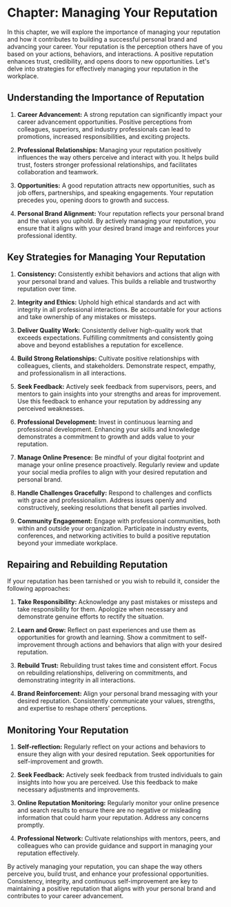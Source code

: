 Chapter: Managing Your Reputation
=================================

In this chapter, we will explore the importance of managing your reputation and how it contributes to building a successful personal brand and advancing your career. Your reputation is the perception others have of you based on your actions, behaviors, and interactions. A positive reputation enhances trust, credibility, and opens doors to new opportunities. Let's delve into strategies for effectively managing your reputation in the workplace.

Understanding the Importance of Reputation
------------------------------------------

1. **Career Advancement:** A strong reputation can significantly impact your career advancement opportunities. Positive perceptions from colleagues, superiors, and industry professionals can lead to promotions, increased responsibilities, and exciting projects.

2. **Professional Relationships:** Managing your reputation positively influences the way others perceive and interact with you. It helps build trust, fosters stronger professional relationships, and facilitates collaboration and teamwork.

3. **Opportunities:** A good reputation attracts new opportunities, such as job offers, partnerships, and speaking engagements. Your reputation precedes you, opening doors to growth and success.

4. **Personal Brand Alignment:** Your reputation reflects your personal brand and the values you uphold. By actively managing your reputation, you ensure that it aligns with your desired brand image and reinforces your professional identity.

Key Strategies for Managing Your Reputation
-------------------------------------------

1. **Consistency:** Consistently exhibit behaviors and actions that align with your personal brand and values. This builds a reliable and trustworthy reputation over time.

2. **Integrity and Ethics:** Uphold high ethical standards and act with integrity in all professional interactions. Be accountable for your actions and take ownership of any mistakes or missteps.

3. **Deliver Quality Work:** Consistently deliver high-quality work that exceeds expectations. Fulfilling commitments and consistently going above and beyond establishes a reputation for excellence.

4. **Build Strong Relationships:** Cultivate positive relationships with colleagues, clients, and stakeholders. Demonstrate respect, empathy, and professionalism in all interactions.

5. **Seek Feedback:** Actively seek feedback from supervisors, peers, and mentors to gain insights into your strengths and areas for improvement. Use this feedback to enhance your reputation by addressing any perceived weaknesses.

6. **Professional Development:** Invest in continuous learning and professional development. Enhancing your skills and knowledge demonstrates a commitment to growth and adds value to your reputation.

7. **Manage Online Presence:** Be mindful of your digital footprint and manage your online presence proactively. Regularly review and update your social media profiles to align with your desired reputation and personal brand.

8. **Handle Challenges Gracefully:** Respond to challenges and conflicts with grace and professionalism. Address issues openly and constructively, seeking resolutions that benefit all parties involved.

9. **Community Engagement:** Engage with professional communities, both within and outside your organization. Participate in industry events, conferences, and networking activities to build a positive reputation beyond your immediate workplace.

Repairing and Rebuilding Reputation
-----------------------------------

If your reputation has been tarnished or you wish to rebuild it, consider the following approaches:

1. **Take Responsibility:** Acknowledge any past mistakes or missteps and take responsibility for them. Apologize when necessary and demonstrate genuine efforts to rectify the situation.

2. **Learn and Grow:** Reflect on past experiences and use them as opportunities for growth and learning. Show a commitment to self-improvement through actions and behaviors that align with your desired reputation.

3. **Rebuild Trust:** Rebuilding trust takes time and consistent effort. Focus on rebuilding relationships, delivering on commitments, and demonstrating integrity in all interactions.

4. **Brand Reinforcement:** Align your personal brand messaging with your desired reputation. Consistently communicate your values, strengths, and expertise to reshape others' perceptions.

Monitoring Your Reputation
--------------------------

1. **Self-reflection:** Regularly reflect on your actions and behaviors to ensure they align with your desired reputation. Seek opportunities for self-improvement and growth.

2. **Seek Feedback:** Actively seek feedback from trusted individuals to gain insights into how you are perceived. Use this feedback to make necessary adjustments and improvements.

3. **Online Reputation Monitoring:** Regularly monitor your online presence and search results to ensure there are no negative or misleading information that could harm your reputation. Address any concerns promptly.

4. **Professional Network:** Cultivate relationships with mentors, peers, and colleagues who can provide guidance and support in managing your reputation effectively.

By actively managing your reputation, you can shape the way others perceive you, build trust, and enhance your professional opportunities. Consistency, integrity, and continuous self-improvement are key to maintaining a positive reputation that aligns with your personal brand and contributes to your career advancement.
